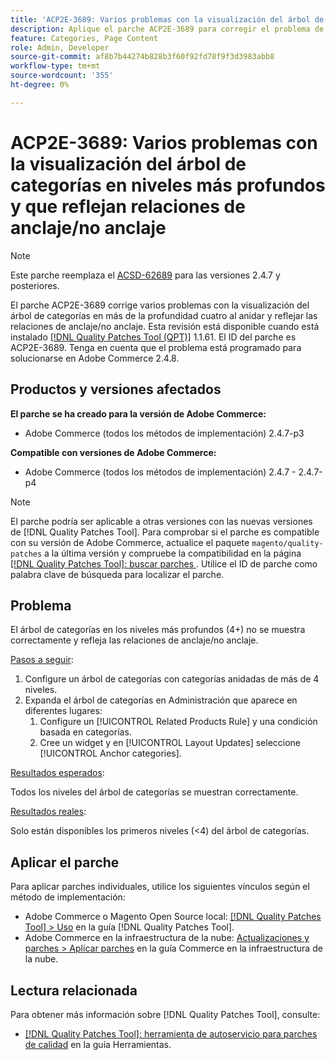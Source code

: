 ```yaml
---
title: 'ACP2E-3689: Varios problemas con la visualización del árbol de categorías en niveles más profundos y que reflejan relaciones de anclaje/no anclaje'
description: Aplique el parche ACP2E-3689 para corregir el problema de Adobe Commerce con la visualización del árbol de categorías en más de cuatro niveles de anidación y que reflejen las relaciones de anclaje/no anclaje.
feature: Categories, Page Content
role: Admin, Developer
source-git-commit: af8b7b44274b828b3f60f92fd78f9f3d3983abb8
workflow-type: tm+mt
source-wordcount: '355'
ht-degree: 0%

---
```



# ACP2E-3689: Varios problemas con la visualización del árbol de categorías en niveles más profundos y que reflejan relaciones de anclaje/no anclaje

>[!NOTE]
>
>Este parche reemplaza el [ACSD-62689](/help/tools/quality-patches-tool/patches-available-in-qpt/v1-1-57/acsd-62689-customer-add-categories-issue-related-product-rules-and-widgets.md) para las versiones 2.4.7 y posteriores.

El parche ACP2E-3689 corrige varios problemas con la visualización del árbol de categorías en más de la profundidad cuatro al anidar y reflejar las relaciones de anclaje/no anclaje. Esta revisión está disponible cuando está instalado [[!DNL Quality Patches Tool (QPT)]](/help/tools/quality-patches-tool/quality-patches-tool-to-self-serve-quality-patches.md) 1.1.61. El ID del parche es ACP2E-3689. Tenga en cuenta que el problema está programado para solucionarse en Adobe Commerce 2.4.8.

## Productos y versiones afectados

**El parche se ha creado para la versión de Adobe Commerce:**

* Adobe Commerce (todos los métodos de implementación) 2.4.7-p3

**Compatible con versiones de Adobe Commerce:**

* Adobe Commerce (todos los métodos de implementación) 2.4.7 - 2.4.7-p4

>[!NOTE]
>
>El parche podría ser aplicable a otras versiones con las nuevas versiones de [!DNL Quality Patches Tool]. Para comprobar si el parche es compatible con su versión de Adobe Commerce, actualice el paquete `magento/quality-patches` a la última versión y compruebe la compatibilidad en la página [[!DNL Quality Patches Tool]: buscar parches ](https://experienceleague.adobe.com/tools/commerce-quality-patches/index.html). Utilice el ID de parche como palabra clave de búsqueda para localizar el parche.

## Problema

El árbol de categorías en los niveles más profundos (4+) no se muestra correctamente y refleja las relaciones de anclaje/no anclaje.

<u>Pasos a seguir</u>:

1. Configure un árbol de categorías con categorías anidadas de más de 4 niveles.
1. Expanda el árbol de categorías en Administración que aparece en diferentes lugares:
   1. Configure un [!UICONTROL Related Products Rule] y una condición basada en categorías.
   1. Cree un widget y en [!UICONTROL Layout Updates] seleccione [!UICONTROL Anchor categories].

<u>Resultados esperados</u>:

Todos los niveles del árbol de categorías se muestran correctamente.

<u>Resultados reales</u>:

Solo están disponibles los primeros niveles (&lt;4) del árbol de categorías.

## Aplicar el parche

Para aplicar parches individuales, utilice los siguientes vínculos según el método de implementación:

* Adobe Commerce o Magento Open Source local: [[!DNL Quality Patches Tool] > Uso](/help/tools/quality-patches-tool/usage.md) en la guía [!DNL Quality Patches Tool].
* Adobe Commerce en la infraestructura de la nube: [Actualizaciones y parches > Aplicar parches](https://experienceleague.adobe.com/docs/commerce-cloud-service/user-guide/develop/upgrade/apply-patches.html) en la guía Commerce en la infraestructura de la nube.

## Lectura relacionada

Para obtener más información sobre [!DNL Quality Patches Tool], consulte:

* [[!DNL Quality Patches Tool]: herramienta de autoservicio para parches de calidad](/help/tools/quality-patches-tool/quality-patches-tool-to-self-serve-quality-patches.md) en la guía Herramientas.
